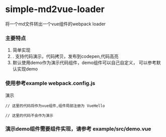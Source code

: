 
# simple-md2vue-loader

将一个md文件转出一个vue组件的webpack loader
 
### 主要特点

1. 简单实现
2. . 支持代码演示，代码拷贝，发布到codepen,代码高亮
3. 默认使用demo作为演示代码组件，demo组件可以自己自定义， 可以参考默认实现demo

### 使用参考example webpack.config.js

演示

```vue:hello
// 这里的代码将作为vue组件,组件局部注册为 VueHello
```

```vue
// 这里的代码不会作为演示
```

###  演示demo组件需要组件实现，请参考 example/src/demo.vue